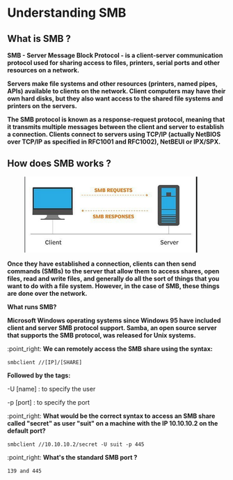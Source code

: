 # Understanding SMB

## What is SMB ?

**SMB - Server Message Block Protocol - is a client-server communication protocol used for sharing access to files, printers, serial ports and other resources on a network.**

**Servers make file systems and other resources (printers, named pipes, APIs) available to clients on the network. Client computers may have their own hard disks, but they also want access to the shared file systems and printers on the servers.**

**The SMB protocol is known as a response-request protocol, meaning that it transmits multiple messages between the client and server to establish a connection. Clients connect to servers using TCP/IP (actually NetBIOS over TCP/IP as specified in RFC1001 and RFC1002), NetBEUI or IPX/SPX.**

## How does SMB works ?

<figure><img src="../.gitbook/assets/image (9).png" alt=""><figcaption></figcaption></figure>

**Once they have established a connection, clients can then send commands (SMBs) to the server that allow them to access shares, open files, read and write files, and generally do all the sort of things that you want to do with a file system. However, in the case of SMB, these things are done over the network.**

**What runs SMB?**

**Microsoft Windows operating systems since Windows 95 have included client and server SMB protocol support. Samba, an open source server that supports the SMB protocol, was released for Unix systems.**

:point\_right: **We can remotely access the SMB share using the syntax:**

```
smbclient //[IP]/[SHARE]
```

**Followed by the tags:**

\-U \[name] : to specify the user

\-p \[port] : to specify the port

:point\_right: **What would be the correct syntax to access an SMB share called "secret" as user "suit" on a machine with the IP 10.10.10.2 on the default port?**

```
smbclient //10.10.10.2/secret -U suit -p 445
```

:point\_right: **What's the standard SMB port ?**

```
139 and 445
```

